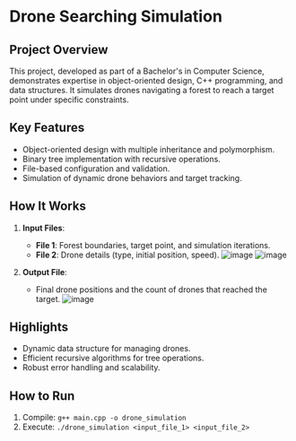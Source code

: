 # Drone Searching Simulation

## Project Overview
This project, developed as part of a Bachelor's in Computer Science, demonstrates expertise in object-oriented design, C++ programming, and data structures. It simulates drones navigating a forest to reach a target point under specific constraints.

## Key Features
- Object-oriented design with multiple inheritance and polymorphism.
- Binary tree implementation with recursive operations.
- File-based configuration and validation.
- Simulation of dynamic drone behaviors and target tracking.

## How It Works
1. **Input Files**:
   - **File 1**: Forest boundaries, target point, and simulation iterations.
   - **File 2**: Drone details (type, initial position, speed).
    ![image](https://github.com/user-attachments/assets/23236e53-5874-4e09-bf4e-fe75282aa171)
      ![image](https://github.com/user-attachments/assets/349082ef-7423-4cd5-ba25-77e79a6f27be)

2. **Output File**:
   - Final drone positions and the count of drones that reached the target.
    ![image](https://github.com/user-attachments/assets/0086e019-d447-42d8-9a11-504ecfc80490)


## Highlights
- Dynamic data structure for managing drones.
- Efficient recursive algorithms for tree operations.
- Robust error handling and scalability.

## How to Run
1. Compile: `g++ main.cpp -o drone_simulation`
2. Execute: `./drone_simulation <input_file_1> <input_file_2>`
